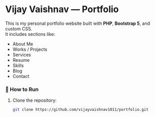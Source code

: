 # Vijay Vaishnav — Portfolio  

This is my personal portfolio website built with **PHP**, **Bootstrap 5**, and custom CSS.  
It includes sections like:  
- About Me  
- Works / Projects  
- Services  
- Resume  
- Skills  
- Blog  
- Contact  

### 🚀 How to Run
1. Clone the repository:  
   ```bash
   git clone https://github.com/vijayvaishnav1011/portfolio.git
